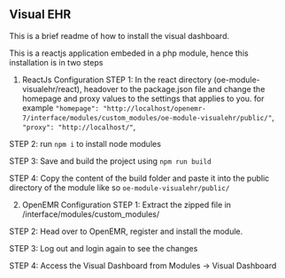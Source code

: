 ## Visual EHR
This is a brief readme of how to install the visual dashboard.

This is a reactjs application embeded in a php module, hence this installation is in two steps

1. ReactJs Configuration
STEP 1: 
In the react directory (oe-module-visualehr/react), headover to the package.json file and change the homepage and proxy values to the settings that applies to you. for example
`"homepage": "http://localhost/openemr-7/interface/modules/custom_modules/oe-module-visualehr/public/"`,
`"proxy": "http://localhost/"`,

STEP 2: run `npm i` to install node modules

STEP 3: Save and build the project using `npm run build`

STEP 4: Copy the content of the build folder and paste it into the public directory of the module like so
`oe-module-visualehr/public/`

2. OpenEMR Configuration
STEP 1: Extract the zipped file in /interface/modules/custom_modules/

STEP 2: Head over to OpenEMR, register and install the module.

STEP 3: Log out and login again to see the changes

STEP 4: Access the Visual Dashboard from Modules -> Visual Dashboard